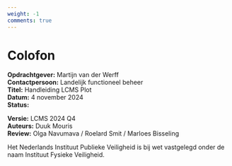 ```yaml
---
weight: -1
comments: true
---
```


# Colofon

**Opdrachtgever:** Martijn van der Werff<br> 
**Contactpersoon:** Landelijk functioneel beheer<br>
**Titel:** Handleiding LCMS Plot <br>
**Datum:** 4 november 2024 <br>
**Status:** <br>
 
**Versie:** LCMS 2024 Q4 <br>
**Auteurs:** Duuk Mouris <br>
**Review:** Olga Navumava / Roelard Smit / Marloes Bisseling <br>
 
Het Nederlands Instituut Publieke Veiligheid is bij wet vastgelegd onder de naam Instituut Fysieke Veiligheid.
